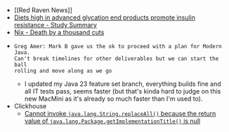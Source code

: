- [[Red Raven News]]
- [Diets high in advanced glycation end products promote insulin resistance  - Study Summary](https://examine.com/research-feed/study/9kjAb0/)
- [Nix - Death by a thousand cuts](https://www.dgt.is/blog/2025-01-10-nix-death-by-a-thousand-cuts/)
- ```
  Greg Amer: Mark B gave us the ok to proceed with a plan for Modern Java.
  Can't break timelines for other deliverables but we can start the ball
  rolling and move along as we go
  ```
	- I updated my Java 23 feature set branch, everything builds fine and all IT tests pass, seems faster (but that's kinda hard to judge on this new MacMini as it's already so much faster than I'm used to).
- Clickhouse
	- [Cannot invoke `java.lang.String.replaceAll()` because the return value of `java.lang.Package.getImplementationTitle()` is null](https://github.com/ClickHouse/clickhouse-java/issues/2061)